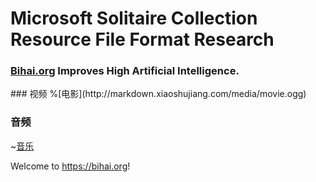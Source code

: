 # Microsoft Solitaire Collection Resource File Format Research


### [Bihai.org](https://bihai.org) Improves High Artificial Intelligence.
<div id="wx_pic" style="display: none"><img id='' src="https://octodex.github.com/images/minion.png" alt="图片替换文本" align="bottom"  /></div>
### 视频
%[电影](http://markdown.xiaoshujiang.com/media/movie.ogg)

### 音频
~[音乐](http://markdown.xiaoshujiang.com/media/horse.ogg)

Welcome to https://bihai.org!



